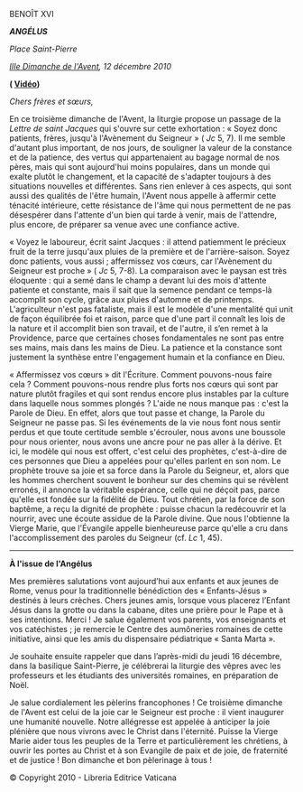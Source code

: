 BENOÎT XVI

***ANGÉLUS***

*Place Saint-Pierre*

*[IIIe Dimanche de l'Avent](http://www.vatican.va/liturgical_year/advent/2010/index_fr.html#III%20DOMENICA%20DI%20AVVENTO), 12 décembre 2010*

**( [Vidéo](http://youtu.be/Zw09dq9Tm5A))**

*Chers frères et sœurs,*

En ce troisième dimanche de l'Avent, la liturgie propose un passage de la *Lettre de saint Jacques* qui s'ouvre sur cette exhortation : « Soyez donc patients, frères, jusqu'à l'Avènement du Seigneur » ( *Jc* 5, 7). Il me semble d'autant plus important, de nos jours, de souligner la valeur de la constance et de la patience, des vertus qui appartenaient au bagage normal de nos pères, mais qui sont aujourd'hui moins populaires, dans un monde qui exalte plutôt le changement, et la capacité de s'adapter toujours à des situations nouvelles et différentes. Sans rien enlever à ces aspects, qui sont aussi des qualités de l'être humain, l'Avent nous appelle à affermir cette ténacité intérieure, cette résistance de l'âme qui nous permettent de ne pas désespérer dans l'attente d'un bien qui tarde à venir, mais de l'attendre, plus encore, de préparer sa venue avec une confiance active.

« Voyez le laboureur, écrit saint Jacques : il attend patiemment le précieux fruit de la terre jusqu'aux pluies de la première et de l'arrière-saison. Soyez donc patients, vous aussi ; affermissez vos cœurs, car l'Avènement du Seigneur est proche » ( *Jc* 5, 7-8). La comparaison avec le paysan est très éloquente : qui a semé dans le champ a devant lui des mois d'attente patiente et constante, mais il sait que la semence pendant ce temps-là accomplit son cycle, grâce aux pluies d'automne et de printemps. L'agriculteur n'est pas fataliste, mais il est le modèle d'une mentalité qui unit de façon équilibrée foi et raison, parce que d'une part il connaît les lois de la nature et il accomplit bien son travail, et de l'autre, il s’en remet à la Providence, parce que certaines choses fondamentales ne sont pas entre ses mains, mais dans les mains de Dieu. La patience et la constance sont justement la synthèse entre l'engagement humain et la confiance en Dieu.

« Affermissez vos cœurs » dit l'Écriture. Comment pouvons-nous faire cela ? Comment pouvons-nous rendre plus forts nos cœurs qui sont par nature plutôt fragiles et qui sont rendus encore plus instables par la culture dans laquelle nous sommes plongés ? L'aide ne nous manque pas : c'est la Parole de Dieu. En effet, alors que tout passe et change, la Parole du Seigneur ne passe pas. Si les événements de la vie nous font nous sentir perdus et que toute certitude semble s'écrouler, nous avons une boussole pour nous orienter, nous avons une ancre pour ne pas aller à la dérive. Et ici, le modèle qui nous est offert, c'est celui des prophètes, c'est-à-dire de ces personnes que Dieu a appelées pour qu'elles parlent en son nom. Le prophète trouve sa joie et sa force dans la Parole du Seigneur, et, alors que les hommes cherchent souvent le bonheur sur des chemins qui se révèlent erronés, il annonce la véritable espérance, celle qui ne déçoit pas, parce qu'elle est fondée sur la fidélité de Dieu. Tout chrétien, par la force de son baptême, a reçu la dignité de prophète : puisse chacun la redécouvrir et la nourrir, avec une écoute assidue de la Parole divine. Que nous l'obtienne la Vierge Marie, que l'Évangile appelle bienheureuse parce qu'elle a cru dans l'accomplissement des paroles du Seigneur (cf. *Lc* 1, 45).

* * *

**À l'issue de l'Angélus**

Mes premières salutations vont aujourd’hui aux enfants et aux jeunes de Rome, venus pour la traditionnelle bénédiction des « Enfants-Jésus » destinés à leurs crèches. Chers jeunes amis, lorsque vous placerez l’Enfant Jésus dans la grotte ou dans la cabane, dites une prière pour le Pape et à ses intentions. Merci ! Je salue également vos parents, vos enseignants et vos catéchistes ; je remercie le Centre des aumôneries romaines de cette initiative, ainsi que les amis du dispensaire pédiatrique « Santa Marta ».

Je souhaite ensuite rappeler que dans l’après-midi du jeudi 16 décembre, dans la basilique Saint-Pierre, je célébrerai la liturgie des vêpres avec les professeurs et les étudiants des universités romaines, en préparation de Noël.

Je salue cordialement les pèlerins francophones ! Ce troisième dimanche de l'Avent est celui de la joie car le Seigneur est proche : il vient inaugurer une humanité nouvelle. Notre allégresse est appelée à anticiper la joie plénière que nous vivrons avec le Christ dans l'éternité. Puisse la Vierge Marie aider tous les peuples de la Terre et particulièrement les chrétiens, à ouvrir les portes au Christ et à son Evangile de paix et de joie, de fraternité et de justice ! Bon dimanche et bon pèlerinage à tous !

© Copyright 2010 - Libreria Editrice Vaticana
